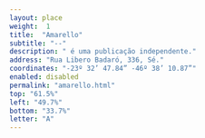 ```yaml
---
layout: place
weight:  1
title:  "Amarello"
subtitle: "--"
description: " é uma publicação independente."
address: "Rua Libero Badaró, 336, Sé."
coordinates: "-23º 32’ 47.84” -46º 38’ 10.87”"
enabled: disabled
permalink: "amarello.html"
top: "61.5%"
left: "49.7%"
bottom: "33.7%"
letter: "A"
---
```

